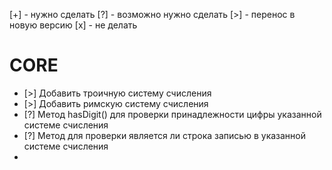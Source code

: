 [+] - нужно сделать
[?] - возможно нужно сделать
[>] - перенос в новую версию
[x] - не делать

# CORE
* [>] Добавить троичную систему счисления
* [>] Добавить римскую систему счисления
* [?] Метод hasDigit() для проверки принадлежности цифры указанной системе счисления
* [?] Метод для проверки является ли строка записью в указанной системе счисления
* 